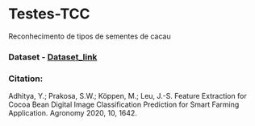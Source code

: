 # Testes-TCC
Reconhecimento de tipos de sementes de cacau


### Dataset - [Dataset_link](https://www.kaggle.com/datasets/khawaritzmiabdallah/cocoa-beans-image-dataset)

### Citation:

Adhitya, Y.; Prakosa, S.W.; Köppen, M.; Leu, J.-S. Feature Extraction for Cocoa Bean Digital Image Classification Prediction for Smart Farming Application. Agronomy 2020, 10, 1642.
